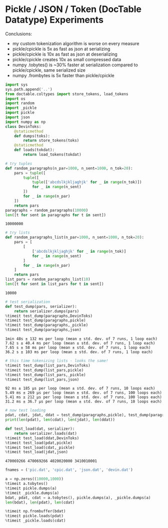 # Pickle / JSON / Token (DocTable Datatype) Experiments

Conclusions:
* my custom tokenization algorithm is worse on every measure
* pickle/cpickle is 5x as fast as json at serializing
* pickle/cpickle is 10x as fast as json at deserializing
* pickle/cpickle creates 10x as small compressed data
* numpy .tobytes() is ~30% faster at serialization compared to pickle/cpickle, same serialized size
* numpy .frombytes is 5x faster than pickle/cpickle


```python
import sys
sys.path.append('..')
from doctable.coltypes import store_tokens, load_tokens
import os
import random
import _pickle
import pickle
import json
import numpy as np
class DevinToks:
    @staticmethod
    def dumps(toks):
        return store_tokens(toks)
    @staticmethod
    def loads(tokdat):
        return load_tokens(tokdat)
```


```python
# try tuples
def random_paragraphs(n_par=1000, n_sent=1000, n_tok=20):
    pars = tuple([
        tuple([
            tuple(['abcdslkjkljaghjk' for _ in range(n_tok)])
            for _ in range(n_sent)
        ])
        for _ in range(n_par)
    ])
    return pars
paragraphs = random_paragraphs(10000)
len([t for sent in paragraphs for t in sent])
```




    10000000




```python
# try lists
def random_paragraphs_list(n_par=1000, n_sent=1000, n_tok=20):
    pars = [
        [
            ['abcdslkjkljaghjk' for _ in range(n_tok)]
            for _ in range(n_sent)
        ]
        for _ in range(n_par)
    ]
    return pars
list_pars = random_paragraphs_list(10)
len([t for sent in list_pars for t in sent])
```




    10000




```python
# test serialization
def test_dump(pars, serializer):
    return serializer.dumps(pars)
%timeit test_dump(paragraphs,DevinToks)
%timeit test_dump(paragraphs,pickle)
%timeit test_dump(paragraphs,_pickle)
%timeit test_dump(paragraphs,json)
```

    1min 48s ± 132 ms per loop (mean ± std. dev. of 7 runs, 1 loop each)
    7.62 s ± 40.4 ms per loop (mean ± std. dev. of 7 runs, 1 loop each)
    7.65 s ± 58 ms per loop (mean ± std. dev. of 7 runs, 1 loop each)
    36.2 s ± 103 ms per loop (mean ± std. dev. of 7 runs, 1 loop each)



```python
# this time tokenizing lists - looks the same!
%timeit test_dump(list_pars,DevinToks)
%timeit test_dump(list_pars,pickle)
%timeit test_dump(list_pars,_pickle)
%timeit test_dump(list_pars,json)
```

    92 ms ± 185 µs per loop (mean ± std. dev. of 7 runs, 10 loops each)
    5.49 ms ± 269 µs per loop (mean ± std. dev. of 7 runs, 100 loops each)
    5.41 ms ± 212 µs per loop (mean ± std. dev. of 7 runs, 100 loops each)
    31.2 ms ± 36.7 µs per loop (mean ± std. dev. of 7 runs, 10 loops each)



```python
# now test loading
pdat, cdat, jdat, ddat = test_dump(paragraphs,pickle), test_dump(paragraphs,_pickle), test_dump(paragraphs,json), test_dump(paragraphs,DevinToks)
print(len(pdat), len(cdat), len(jdat), len(ddat))

def test_load(dat, serializer):
    return serializer.loads(dat)
%timeit test_load(ddat,DevinToks)
%timeit test_load(pdat,pickle)
%timeit test_load(cdat,_pickle)
%timeit test_load(jdat,json)
```

    470069266 470069266 4020020000 3410010001



```python
fnames = ('pic.dat', 'cpic.dat', 'json.dat', 'devin.dat')
```


```python
a = np.zeros((10000,1000))
%timeit a.tobytes()
%timeit pickle.dumps(a)
%timeit _pickle.dumps(a)
bdat, pdat, cdat = a.tobytes(), pickle.dumps(a), _pickle.dumps(a)
len(bdat), len(pdat), len(cdat)
```


```python
%timeit np.frombuffer(bdat)
%timeit pickle.loads(pdat)
%timeit _pickle.loads(cdat)
```


```python

```
